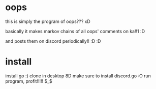 # oops
this is simply the program of oops??? xD

basically it makes markov chains of all oops' comments on ka!!1 :D

and posts them on discord periodically!! :D :D

# install
install go :)
clone in desktop 8D
make sure to install discord.go :O
run program, profit!!!!! $_$
